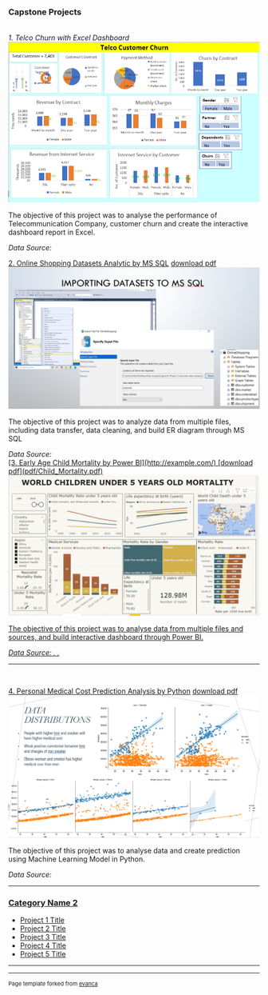 ### Capstone Projects

<br>
<em>1. Telco Churn with Excel Dashboard </em> 

<img src="images/CP1_Excel.PNG?raw=true"/>
<p> The objective of this project was to analyse the performance of Telecommunication Company, customer churn and create the interactive dashboard report in Excel. </p>
<em> Data Source: <a href= https://www.kaggle.com/puja19/telcom-customer-churn> </em>

<br>

[2. Online Shopping Datasets Analytic by MS SQL](/pdf/sample_presentation.pdf)
[download pdf](pdf/OL_shop.pdf)
<img src="images/CP2_MS_SQL.PNG?raw=true"/>
<p> The objective of this project was to analyze data from multiple files, including data transfer, data cleaning, and build ER diagram through MS SQL </p>
<em> Data Source:<a href="https://www.kaggle.com/tanyadayanand/online-shopping"> </em>


<br>
[3. Early Age Child Mortality by Power BI](http://example.com/)
[download pdf](pdf/Child_Mortality.pdf)
<img src="images/CP3_P_BI.PNG?raw=true"/>
<p> The objective of this project was to analyse data from multiple files and sources, and build interactive dashboard through Power BI. </p>
<em> Data Source: <a href= "https://www.kaggle.com/utkarshxy/who  worldhealth-statistics-2020-complete">, <a href= "https://data.unicef.org/?s=children&is_v=1">, <a href= "https://ourworldindata.org/grapher/causes-of-death-in-children-under-5"> </em>

---
<br>

[4. Personal Medical Cost Prediction Analysis by Python](http://example.com/)
[download pdf](pdf/Medical_Cost.pdf)
<img src="images/CP4_Pytho.PNG?raw=true"/>
<p> The objective of this project was to analyse data and create prediction using Machine Learning Model in Python. </p>
<em> Data Source: <a href= "https://www.kaggle.com/mirichoi0218/insurance"> </em>



---
### Category Name 2

- [Project 1 Title](http://example.com/)
- [Project 2 Title](http://example.com/)
- [Project 3 Title](http://example.com/)
- [Project 4 Title](http://example.com/)
- [Project 5 Title](http://example.com/)

---




---
<p style="font-size:11px">Page template forked from <a href="https://github.com/evanca/quick-portfolio">evanca</a></p>
<!-- Remove above link if you don't want to attibute -->
